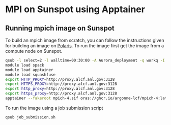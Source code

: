 # MPI on Sunspot using Apptainer

## Running mpich image on Sunspot

To build an mpich image from scratch, you can follow the instructions given for building an image on [Polaris](../Polaris/READNE,md). To run the image first get the image from a compute node on Sunspot.

```bash
qsub -l select=2 -l walltime=00:30:00 -A Aurora_deployment -q workq -I
module load spack
module load apptainer
module load squashfuse
export HTTP_PROXY=http://proxy.alcf.anl.gov:3128
export HTTPS_PROXY=http://proxy.alcf.anl.gov:3128
export http_proxy=http://proxy.alcf.anl.gov:3128
export https_proxy=http://proxy.alcf.anl.gov:3128
apptainer --fakeroot mpich-4.sif oras://ghcr.io/argonne-lcf/mpich-4:latest
```

To run the image using a job submission script

```bash
qsub job_submission.sh
```


